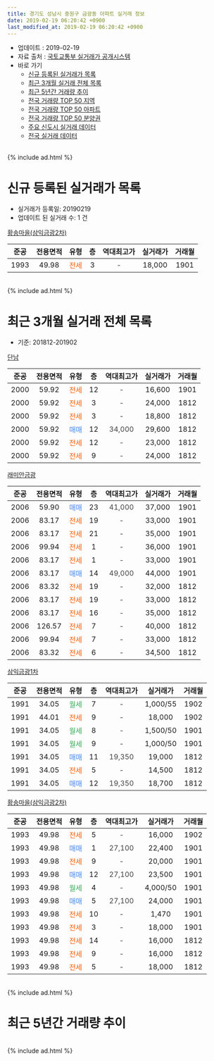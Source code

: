 ```yaml
---
title: 경기도 성남시 중원구 금광동 아파트 실거래 정보
date: 2019-02-19 06:20:42 +0900
last_modified_at: 2019-02-19 06:20:42 +0900
---
```


* 업데이트 : 2019-02-19
* 자료 출처 : [국토교통부 실거래가 공개시스템](http://rt.molit.go.kr)
* 바로 가기
    * [신규 등록된 실거래가 목록](#신규-등록된-실거래가-목록)
    * [최근 3개월 실거래 전체 목록](#최근-3개월-실거래-전체-목록)
    * [최근 5년간 거래량 추이](#최근-5년간-거래량-추이)
    * [전국 거래량 TOP 50 지역](https://inasie.github.io/apt-trade-info/최근-3개월-전국에서-가장-거래가-많이-발생한-지역)
    * [전국 거래량 TOP 50 아파트](https://inasie.github.io/apt-trade-info/최근-3개월-전국에서-가장-거래가-많이-발생한-아파트)
    * [전국 거래량 TOP 50 분양권](https://inasie.github.io/apt-trade-info/최근-3개월-전국에서-가장-거래가-많이-발생한-분양권)
    * [주요 신도시 실거래 데이터](https://inasie.github.io/apt-trade-info/주요-신도시)
    * [전국 실거래 데이터](https://inasie.github.io/apt-trade-info/전국)
<br>
{% include ad.html %}
<br>

# 신규 등록된 실거래가 목록
* 실거래가 등록일: 20190219
* 업데이트 된 실거래 수: 1 건


[황송마을(삼익금광2차)](https://search.naver.com/search.naver?query=%EA%B2%BD%EA%B8%B0%EB%8F%84+%EC%84%B1%EB%82%A8%EC%8B%9C+%EC%A4%91%EC%9B%90%EA%B5%AC+%EA%B8%88%EA%B4%91%EB%8F%99+%ED%99%A9%EC%86%A1%EB%A7%88%EC%9D%84%28%EC%82%BC%EC%9D%B5%EA%B8%88%EA%B4%912%EC%B0%A8%29)

|준공|전용면적|유형|층|역대최고가|실거래가|거래월|
|:---:|:---:|:---:|:---:|:---:|:---:|:---:|
|1993|49.98|<span style="color:#ff5a00">전세</span>|3|<span style="color:#444444">-</span>|18,000|1901|


<br>
{% include ad.html %}
<br>

# 최근 3개월 실거래 전체 목록
* 기준: 201812-201902


[단남](https://search.naver.com/search.naver?query=%EA%B2%BD%EA%B8%B0%EB%8F%84+%EC%84%B1%EB%82%A8%EC%8B%9C+%EC%A4%91%EC%9B%90%EA%B5%AC+%EA%B8%88%EA%B4%91%EB%8F%99+%EB%8B%A8%EB%82%A8)

|준공|전용면적|유형|층|역대최고가|실거래가|거래월|
|:---:|:---:|:---:|:---:|:---:|:---:|:---:|
|2000|59.92|<span style="color:#ff5a00">전세</span>|12|<span style="color:#444444">-</span>|16,600|1901|
|2000|59.92|<span style="color:#ff5a00">전세</span>|3|<span style="color:#444444">-</span>|24,000|1812|
|2000|59.92|<span style="color:#ff5a00">전세</span>|3|<span style="color:#444444">-</span>|18,800|1812|
|2000|59.92|<span style="color:#4285f3">매매</span>|12|<span style="color:#444444">34,000</span>|29,600|1812|
|2000|59.92|<span style="color:#ff5a00">전세</span>|12|<span style="color:#444444">-</span>|23,000|1812|
|2000|59.92|<span style="color:#ff5a00">전세</span>|9|<span style="color:#444444">-</span>|24,000|1812|

[래미안금광](https://search.naver.com/search.naver?query=%EA%B2%BD%EA%B8%B0%EB%8F%84+%EC%84%B1%EB%82%A8%EC%8B%9C+%EC%A4%91%EC%9B%90%EA%B5%AC+%EA%B8%88%EA%B4%91%EB%8F%99+%EB%9E%98%EB%AF%B8%EC%95%88%EA%B8%88%EA%B4%91)

|준공|전용면적|유형|층|역대최고가|실거래가|거래월|
|:---:|:---:|:---:|:---:|:---:|:---:|:---:|
|2006|59.90|<span style="color:#4285f3">매매</span>|23|<span style="color:#444444">41,000</span>|37,000|1901|
|2006|83.17|<span style="color:#ff5a00">전세</span>|19|<span style="color:#444444">-</span>|33,000|1901|
|2006|83.17|<span style="color:#ff5a00">전세</span>|21|<span style="color:#444444">-</span>|35,000|1901|
|2006|99.94|<span style="color:#ff5a00">전세</span>|1|<span style="color:#444444">-</span>|36,000|1901|
|2006|83.17|<span style="color:#ff5a00">전세</span>|1|<span style="color:#444444">-</span>|33,000|1901|
|2006|83.17|<span style="color:#4285f3">매매</span>|14|<span style="color:#444444">49,000</span>|44,000|1901|
|2006|83.32|<span style="color:#ff5a00">전세</span>|19|<span style="color:#444444">-</span>|32,000|1812|
|2006|83.17|<span style="color:#ff5a00">전세</span>|19|<span style="color:#444444">-</span>|33,000|1812|
|2006|83.17|<span style="color:#ff5a00">전세</span>|16|<span style="color:#444444">-</span>|35,000|1812|
|2006|126.57|<span style="color:#ff5a00">전세</span>|7|<span style="color:#444444">-</span>|40,000|1812|
|2006|99.94|<span style="color:#ff5a00">전세</span>|7|<span style="color:#444444">-</span>|33,000|1812|
|2006|83.32|<span style="color:#ff5a00">전세</span>|6|<span style="color:#444444">-</span>|34,500|1812|

[삼익금광1차](https://search.naver.com/search.naver?query=%EA%B2%BD%EA%B8%B0%EB%8F%84+%EC%84%B1%EB%82%A8%EC%8B%9C+%EC%A4%91%EC%9B%90%EA%B5%AC+%EA%B8%88%EA%B4%91%EB%8F%99+%EC%82%BC%EC%9D%B5%EA%B8%88%EA%B4%911%EC%B0%A8)

|준공|전용면적|유형|층|역대최고가|실거래가|거래월|
|:---:|:---:|:---:|:---:|:---:|:---:|:---:|
|1991|34.05|<span style="color:#34a853">월세</span>|7|<span style="color:#444444">-</span>|1,000/55|1902|
|1991|44.01|<span style="color:#ff5a00">전세</span>|9|<span style="color:#444444">-</span>|18,000|1902|
|1991|34.05|<span style="color:#34a853">월세</span>|8|<span style="color:#444444">-</span>|1,500/50|1901|
|1991|34.05|<span style="color:#34a853">월세</span>|9|<span style="color:#444444">-</span>|1,000/50|1901|
|1991|34.05|<span style="color:#4285f3">매매</span>|11|<span style="color:#444444">19,350</span>|19,000|1812|
|1991|34.05|<span style="color:#ff5a00">전세</span>|5|<span style="color:#444444">-</span>|14,500|1812|
|1991|34.05|<span style="color:#4285f3">매매</span>|12|<span style="color:#444444">19,350</span>|18,700|1812|

[황송마을(삼익금광2차)](https://search.naver.com/search.naver?query=%EA%B2%BD%EA%B8%B0%EB%8F%84+%EC%84%B1%EB%82%A8%EC%8B%9C+%EC%A4%91%EC%9B%90%EA%B5%AC+%EA%B8%88%EA%B4%91%EB%8F%99+%ED%99%A9%EC%86%A1%EB%A7%88%EC%9D%84%28%EC%82%BC%EC%9D%B5%EA%B8%88%EA%B4%912%EC%B0%A8%29)

|준공|전용면적|유형|층|역대최고가|실거래가|거래월|
|:---:|:---:|:---:|:---:|:---:|:---:|:---:|
|1993|49.98|<span style="color:#ff5a00">전세</span>|5|<span style="color:#444444">-</span>|16,000|1902|
|1993|49.98|<span style="color:#4285f3">매매</span>|1|<span style="color:#444444">27,100</span>|22,400|1901|
|1993|49.98|<span style="color:#ff5a00">전세</span>|9|<span style="color:#444444">-</span>|20,000|1901|
|1993|49.98|<span style="color:#4285f3">매매</span>|12|<span style="color:#444444">27,100</span>|23,500|1901|
|1993|49.98|<span style="color:#34a853">월세</span>|4|<span style="color:#444444">-</span>|4,000/50|1901|
|1993|49.98|<span style="color:#4285f3">매매</span>|5|<span style="color:#444444">27,100</span>|24,000|1901|
|1993|49.98|<span style="color:#ff5a00">전세</span>|10|<span style="color:#444444">-</span>|1,470|1901|
|1993|49.98|<span style="color:#ff5a00">전세</span>|3|<span style="color:#444444">-</span>|18,000|1901|
|1993|49.98|<span style="color:#ff5a00">전세</span>|14|<span style="color:#444444">-</span>|16,000|1812|
|1993|49.98|<span style="color:#ff5a00">전세</span>|9|<span style="color:#444444">-</span>|16,000|1812|
|1993|49.98|<span style="color:#ff5a00">전세</span>|5|<span style="color:#444444">-</span>|18,000|1812|


<br>
{% include ad.html %}
<br>

# 최근 5년간 거래량 추이


<div style="width:100%;">
    <canvas id="deal_progress" height="200"></canvas>
</div>

<script>
new Chart(document.getElementById("deal_progress"), {
    type: 'line',
    data: {
        labels: ['201402','201403','201404','201405','201406','201407','201408','201409','201410','201411','201412','201501','201502','201503','201504','201505','201506','201507','201508','201509','201510','201511','201512','201601','201602','201603','201604','201605','201606','201607','201608','201609','201610','201611','201612','201701','201702','201703','201704','201705','201706','201707','201708','201709','201710','201711','201712','201801','201802','201803','201804','201805','201806','201807','201808','201809','201810','201811','201812','201901','201902'],
        datasets: [{
            label: '매매',
            pointRadius: 1,
            data: [18, 23, 18, 8, 16, 26, 28, 26, 22, 19, 15, 28, 28, 42, 24, 22, 28, 21, 22, 25, 20, 10, 16, 18, 8, 28, 28, 17, 28, 37, 41, 21, 30, 9, 19, 8, 13, 13, 21, 32, 24, 27, 12, 16, 12, 15, 15, 28, 21, 44, 18, 15, 22, 20, 60, 44, 19, 10, 3, 5, 0],
            borderColor: "rgba(255, 201, 14, 1)",
            backgroundColor: "rgba(255, 201, 14, 0.5)",
            fill: false,
            lineTension: 0
        },{
            label: '전월세',
            pointRadius: 1,
            data: [31, 25, 23, 19, 20, 13, 22, 28, 19, 28, 23, 25, 23, 26, 26, 20, 24, 22, 19, 15, 13, 12, 17, 21, 18, 24, 22, 15, 17, 29, 21, 15, 22, 25, 19, 12, 26, 30, 22, 28, 23, 26, 18, 20, 12, 11, 17, 21, 26, 21, 16, 21, 25, 18, 22, 23, 29, 22, 14, 11, 3],
            borderColor: "rgba(0, 141, 185, 1)",
            backgroundColor: "rgba(0, 141, 185, 0.5)",
            fill: false,
            lineTension: 0
        }
        ]
    },
    options: {
        responsive: true,
        title: {
            display: false
        },
        tooltips: {
            mode: 'index',
            intersect: false
        },
        hover: {
            mode: 'nearest',
            intersect: true
        },
        scales: {
            xAxes: [{
                display: true,
                scaleLabel: {
                    display: true,
                    labelString: '년/월'
                }
            }],
            yAxes: [{
                display: true,
                ticks: {
                    suggestedMin: 0,
                },
                scaleLabel: {
                    display: true,
                    labelString: '실거래 수'
                }
            }]
        }
    }
});

</script>


<br>
{% include ad.html %}
<br>

